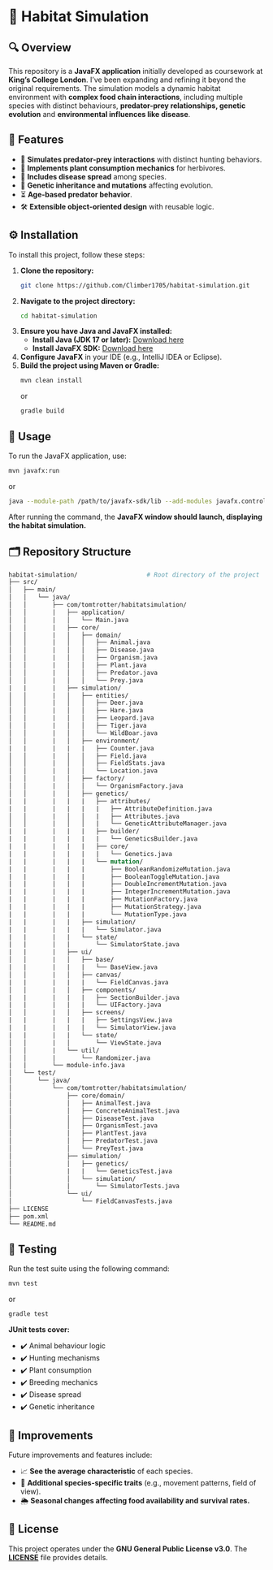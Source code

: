 
# 🦓 **Habitat Simulation**

## 🔍 **Overview**
This repository is a **JavaFX application** initially developed as coursework at **King’s College London**. I’ve been expanding and refining it beyond the original requirements. The simulation models a dynamic habitat environment with **complex food chain interactions**, including multiple species with distinct behaviours, **predator-prey relationships, genetic evolution** and **environmental influences like disease**.

## 🌟 **Features**
- 🦊 **Simulates predator-prey interactions** with distinct hunting behaviors.
- 🌿 **Implements plant consumption mechanics** for herbivores.
- 🦠 **Includes disease spread** among species.
- 🧬 **Genetic inheritance and mutations** affecting evolution.
- ⏳ **Age-based predator behavior**.
- 🛠️ **Extensible object-oriented design** with reusable logic.

## ⚙️ **Installation**
To install this project, follow these steps:
1. **Clone the repository:**
   ```bash
   git clone https://github.com/Climber1705/habitat-simulation.git
   ```
2. **Navigate to the project directory:**
   ```bash
   cd habitat-simulation
   ```
3. **Ensure you have Java and JavaFX installed:**
   - **Install Java (JDK 17 or later):** [Download here](https://jdk.java.net/)
   - **Install JavaFX SDK:** [Download here](https://gluonhq.com/products/javafx/)
4. **Configure JavaFX** in your IDE (e.g., IntelliJ IDEA or Eclipse).
5. **Build the project using Maven or Gradle:**
   ```bash
   mvn clean install
   ```
   or
   ```bash
   gradle build
   ```

## 🚀 **Usage**
To run the JavaFX application, use:
```bash
mvn javafx:run
```
or
```bash
java --module-path /path/to/javafx-sdk/lib --add-modules javafx.controls,javafx.fxml -jar target/your-app.jar
```
After running the command, the **JavaFX window should launch, displaying the habitat simulation.**

## 🗂️ **Repository Structure**
``` graphql
habitat-simulation/                   # Root directory of the project
├── src/
│   ├── main/
│   │   └── java/
│   │       ├── com/tomtrotter/habitatsimulation/
│   │       |   ├── application/             
│   │       |   │   └── Main.java               
│   │       |   ├── core/                  
│   │       |   │   ├── domain/             
│   │       |   │   │   ├── Animal.java          
│   │       |   │   │   ├── Disease.java     
│   │       |   │   │   ├── Organism.java        
│   │       |   │   │   ├── Plant.java           
│   │       |   │   │   ├── Predator.java        
│   │       |   │   │   └── Prey.java            
|   |       |   ├── simulation/
│   │       |   │   ├── entities/           
│   │       |   │   │   ├── Deer.java        
│   │       |   │   │   ├── Hare.java            
│   │       |   │   │   ├── Leopard.java       
│   │       |   │   │   ├── Tiger.java           
│   │       |   │   │   └── WildBoar.java        
│   │       |   │   ├── environment/         
|   |       |   |   |   ├── Counter.java         
│   │       |   │   │   ├── Field.java           
│   │       |   │   │   ├── FieldStats.java     
│   │       |   │   │   └── Location.java        
│   │       |   │   ├── factory/            
│   │       |   │   │   └── OrganismFactory.java 
│   │       |   │   ├── genetics/          
|   |       |   |   |   ├── attributes/        
|   |       |   |   |   |   ├── AttributeDefinition.java         
│   │       |   │   │   |   ├── Attributes.java               
│   │       |   │   │   |   └── GeneticAttributeManager.java  
|   |       |   |   |   ├── builder/
|   |       |   |   |   |   └── GeneticsBuilder.java         
|   |       |   |   |   ├── core/
|   |       |   |   |   |   └── Genetics.java        
|   |       |   |   |   └── mutation/
|   |       |   |   |       ├── BooleanRandomizeMutation.java
|   |       |   |   |       ├── BooleanToggleMutation.java
|   |       |   |   |       ├── DoubleIncrementMutation.java
|   |       |   |   |       ├── IntegerIncrementMutation.java
|   |       |   |   |       ├── MutationFactory.java
|   |       |   |   |       ├── MutationStrategy.java
|   |       |   |   |       └── MutationType.java 
|   |       |   |   ├── simulation/
|   |       |   |   |   └── Simulator.java
|   |       |   |   └── state/
|   |       |   |       └── SimulatorState.java
|   |       |   ├── ui/
│   │       |   │   ├── base/
|   |       |   |   |   └── BaseView.java
│   │       |   │   ├── canvas/
|   |       |   |   |   └── FieldCanvas.java
│   │       |   │   ├── components/
|   |       |   |   |   ├── SectionBuilder.java
|   |       |   |   |   └── UIFactory.java
│   │       |   │   ├── screens/
|   |       |   |   |   ├── SettingsView.java
|   |       |   |   |   └── SimulatorView.java
|   |       |   |   └── state/
│   │       |   │       └── ViewState.java  
│   │       |   └── util/             
│   │       |       └── Randomizer.java      
|   |       └── module-info.java
│   └── test/
│       └── java/
│           └── com/tomtrotter/habitatsimulation/
│               ├── core/domain/              
│               │   ├── AnimalTest.java
│               │   ├── ConcreteAnimalTest.java
│               │   ├── DiseaseTest.java
│               │   ├── OrganismTest.java
│               │   ├── PlantTest.java
│               │   ├── PredatorTest.java
│               │   └── PreyTest.java           
│               ├── simulation/
│               │   ├── genetics/
│               |   |   └── GeneticsTest.java  
│               │   └── simulation/
│               |       └── SimulatorTests.java    
│               └── ui/
│                   └── FieldCanvasTests.java 
├── LICENSE
├── pom.xml
└── README.md 
```

## 🧪 **Testing**
Run the test suite using the following command:
```sh
mvn test
```
or
```sh
gradle test
```
**JUnit tests cover:**
- ✔️ Animal behaviour logic
- ✔️ Hunting mechanisms
- ✔️ Plant consumption
- ✔️ Breeding mechanics
- ✔️ Disease spread
- ✔️ Genetic inheritance

## 🔮 **Improvements**
Future improvements and features include:
- 📈 **See the average characteristic** of each species.
- 🦌 **Additional species-specific traits** (e.g., movement patterns, field of view).
- 🌦️ **Seasonal changes affecting food availability and survival rates.**

## 📜 **License**
This project operates under the **GNU General Public License v3.0**. The **[LICENSE](https://choosealicense.com/licenses/gpl-3.0/)** file provides details.

